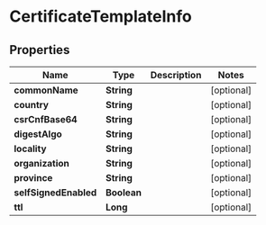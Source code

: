 

# CertificateTemplateInfo


## Properties

Name | Type | Description | Notes
------------ | ------------- | ------------- | -------------
**commonName** | **String** |  |  [optional]
**country** | **String** |  |  [optional]
**csrCnfBase64** | **String** |  |  [optional]
**digestAlgo** | **String** |  |  [optional]
**locality** | **String** |  |  [optional]
**organization** | **String** |  |  [optional]
**province** | **String** |  |  [optional]
**selfSignedEnabled** | **Boolean** |  |  [optional]
**ttl** | **Long** |  |  [optional]



